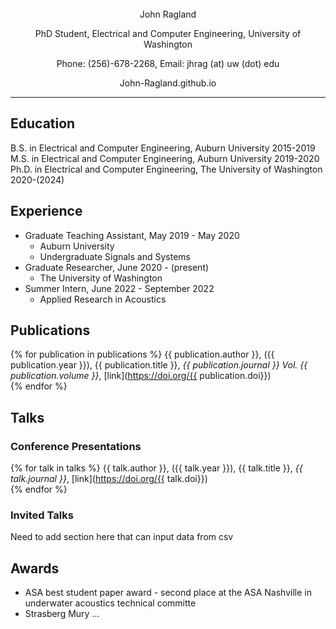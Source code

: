 </br>
</br>
</br>
<p style="text-align: center;">John Ragland</p>
<p style="text-align: center;">PhD Student, Electrical and Computer Engineering, University of Washington</p>
<p style="text-align: center;">Phone: (256)-678-2268, Email: jhrag (at) uw (dot) edu</p>
<p style="text-align: center;">John-Ragland.github.io</p>

---
## Education
B.S. in Electrical and Computer Engineering, Auburn University 2015-2019 </br>
M.S. in Electrical and Computer Engineering, Auburn University 2019-2020 </br>
Ph.D. in Electrical and Computer Engineering, The University of Washington 2020-(2024) </br>

## Experience
- Graduate Teaching Assistant, May 2019 - May 2020
    - Auburn University
    - Undergraduate Signals and Systems
- Graduate Researcher, June 2020 - (present)
    - The University of Washington
- Summer Intern, June 2022 - September 2022
    - Applied Research in Acoustics

## Publications
{% for publication in publications %}
{{ publication.author }}, ({{ publication.year }}), {{ publication.title }}, *{{ publication.journal }} Vol. {{ publication.volume }}*, [link](https://doi.org/{{ publication.doi}}) </br>
{% endfor %}

## Talks
### Conference Presentations
{% for talk in talks %}
{{ talk.author }}, ({{ talk.year }}), {{ talk.title }}, *{{ talk.journal }}*, [link](https://doi.org/{{ talk.doi}}) </br>
{% endfor %}

### Invited Talks
Need to add section here that can input data from csv

## Awards

- ASA best student paper award - second place at the ASA Nashville in underwater acoustics technical committe
- Strasberg Mury ... 